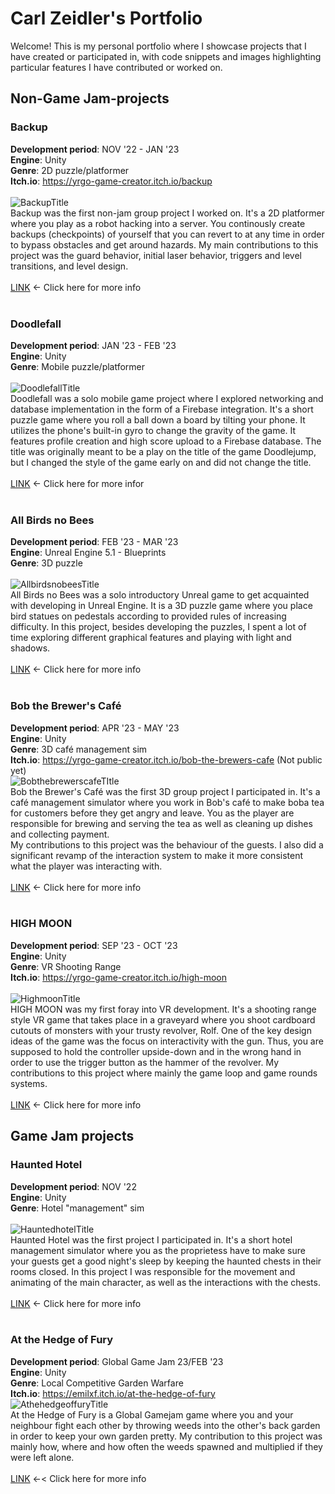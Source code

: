# Carl Zeidler's Portfolio

Welcome! This is my personal portfolio where I showcase projects that I have created or participated in, with code snippets and images highlighting particular features I have contributed or worked on.
## Non-Game Jam-projects
### Backup
**Development period**: NOV '22 - JAN '23<br>
**Engine**: Unity<br>
**Genre**: 2D puzzle/platformer<br>
**Itch.io**: https://yrgo-game-creator.itch.io/backup<br>
<br>
![BackupTitle](/Assets/BackupTitle.png)
<br>
Backup was the first non-jam group project I worked on. It's a 2D platformer where you play as a robot hacking into a server. You continously create backups (checkpoints) of yourself that you can revert to at any time in order to bypass obstacles and get around hazards.
My main contributions to this project was the guard behavior, initial laser behavior, triggers and level transitions, and level design.<br>
<br>
[LINK](https://github.com/CarlZeidler/Portfolio/tree/main/Backup#backup) <- Click here for more info<br>
<br>
### Doodlefall
**Development period**: JAN '23 - FEB '23<br>
**Engine**: Unity<br>
**Genre**: Mobile puzzle/platformer<br>
<br>
![DoodlefallTitle](/Assets/DoodlefallTitle.png)
<br>
Doodlefall was a solo mobile game project where I explored networking and database implementation in the form of a Firebase integration. It's a short puzzle game where you roll a ball down a board by tilting your phone. It utilizes the phone's built-in gyro to change the gravity of the game. It features profile creation and high score upload to a Firebase database. The title was originally meant to be a play on the title of the game Doodlejump, but I changed the style of the game early on and did not change the title.<br>
<br>
[LINK](https://github.com/CarlZeidler/Portfolio/tree/main/Doodlefall#doodlefall) <- Click here for more infor<br>
<br>
### All Birds no Bees
**Development period**: FEB '23 - MAR '23<br>
**Engine**: Unreal Engine 5.1 - Blueprints<br>
**Genre**: 3D puzzle<br>
<br>
![AllbirdsnobeesTitle](/Assets/AllbirdsnobeesTitle.png)
<br>
All Birds no Bees was a solo introductory Unreal game to get acquainted with developing in Unreal Engine. It is a 3D puzzle game where you place bird statues on pedestals according to provided rules of increasing difficulty. In this project, besides developing the puzzles, I spent a lot of time exploring different graphical features and playing with light and shadows.<br>
<br>
[LINK](https://github.com/CarlZeidler/Portfolio/tree/main/Allbirdsnobees#allbirdsnobees) <- Click here for more info<br>
<br>
### Bob the Brewer's Café
**Development period**: APR '23 - MAY '23<br>
**Engine**: Unity<br>
**Genre**: 3D café management sim<br>
**Itch.io**: https://yrgo-game-creator.itch.io/bob-the-brewers-cafe (Not public yet)
<br>
![BobthebrewerscafeTItle](/Assets/BobthebrewerscafeTItle.png)
<br>
Bob the Brewer's Café was the first 3D group project I participated in. It's a café management simulator where you work in Bob's café to make boba tea for customers before they get angry and leave. You as the player are responsible for brewing and serving the tea as well as cleaning up dishes and collecting payment.<br>
My contributions to this project was the behaviour of the guests. I also did a significant revamp of the interaction system to make it more consistent what the player was interacting with.<br>
<br>
[LINK](https://github.com/CarlZeidler/Portfolio/tree/main/Bobthebrewerscafe#bobthebrewerscafe) <- Click here for more info<br>
<br>
### HIGH MOON
**Development period**: SEP '23 - OCT '23<br>
**Engine**: Unity<br>
**Genre**: VR Shooting Range<br>
**Itch.io**: https://yrgo-game-creator.itch.io/high-moon<br>
<br>
![HighmoonTitle](/Assets/HighmoonTitle.png)
<br>
HIGH MOON was my first foray into VR development. It's a shooting range style VR game that takes place in a graveyard where you shoot cardboard cutouts of monsters with your trusty revolver, Rolf. One of the key design ideas of the game was the focus on interactivity with the gun. Thus, you are supposed to hold the controller upside-down and in the wrong hand in order to use the trigger button as the hammer of the revolver. My contributions to this project where mainly the game loop and game rounds systems.<br>
<br>
[LINK](https://github.com/CarlZeidler/Portfolio/tree/main/Highmoon#highmoon) <- Click here for more info<br>
## Game Jam projects
### Haunted Hotel
**Development period**: NOV '22<br>
**Engine**: Unity<br>
**Genre**: Hotel "management" sim<br>
<br>
![HauntedhotelTitle](/Assets/HauntedhotelTitle.png)
<br>
Haunted Hotel was the first project I participated in. It's a short hotel management simulator where you as the proprietess have to make sure your guests get a good night's sleep by keeping the haunted chests in their rooms closed. In this project I was responsible for the movement and animating of the main character, as well as the interactions with the chests.<br>
<br>
[LINK](https://github.com/CarlZeidler/Portfolio/tree/main/Hauntedhotel#hauntedhotel) <- Click here for more info<br>
<br>
### At the Hedge of Fury
**Development period**: Global Game Jam 23/FEB '23<br>
**Engine**: Unity<br>
**Genre**: Local Competitive Garden Warfare<br>
**Itch.io**: https://emilxf.itch.io/at-the-hedge-of-fury
<br>
![AthehedgeoffuryTitle](/Assets/AthehedgeoffuryTitle.png)
<br>
At the Hedge of Fury is a Global Gamejam game where you and your neighbour fight each other by throwing weeds into the other's back garden in order to keep your own garden pretty. My contribution to this project was mainly how, where and how often the weeds spawned and multiplied if they were left alone.<br>
<br>
[LINK](https://github.com/CarlZeidler/Portfolio/tree/main/Atthehedgeoffury#atthehedgeoffury) <-< Click here for more info<br>
